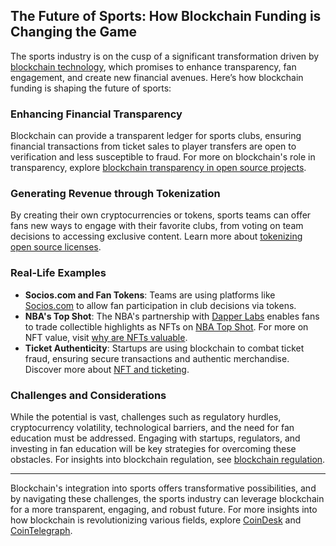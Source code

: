 ## The Future of Sports: How Blockchain Funding is Changing the Game

The sports industry is on the cusp of a significant transformation driven by [blockchain technology](https://en.wikipedia.org/wiki/Blockchain), which promises to enhance transparency, fan engagement, and create new financial avenues. Here’s how blockchain funding is shaping the future of sports:

### Enhancing Financial Transparency

Blockchain can provide a transparent ledger for sports clubs, ensuring financial transactions from ticket sales to player transfers are open to verification and less susceptible to fraud. For more on blockchain's role in transparency, explore [blockchain transparency in open source projects](https://www.license-token.com/wiki/blockchain-transparency-in-open-source-projects).

### Generating Revenue through Tokenization

By creating their own cryptocurrencies or tokens, sports teams can offer fans new ways to engage with their favorite clubs, from voting on team decisions to accessing exclusive content. Learn more about [tokenizing open source licenses](https://www.license-token.com/wiki/tokenizing-open-source-licenses).

### Real-Life Examples

- **Socios.com and Fan Tokens**: Teams are using platforms like [Socios.com](https://www.socios.com/) to allow fan participation in club decisions via tokens.
- **NBA's Top Shot**: The NBA's partnership with [Dapper Labs](https://www.dapperlabs.com/) enables fans to trade collectible highlights as NFTs on [NBA Top Shot](https://nbatopshot.com/). For more on NFT value, visit [why are NFTs valuable](https://www.license-token.com/wiki/why-are-nf-ts-valuable).
- **Ticket Authenticity**: Startups are using blockchain to combat ticket fraud, ensuring secure transactions and authentic merchandise. Discover more about [NFT and ticketing](https://www.license-token.com/wiki/nft-and-ticketing).

### Challenges and Considerations

While the potential is vast, challenges such as regulatory hurdles, cryptocurrency volatility, technological barriers, and the need for fan education must be addressed. Engaging with startups, regulators, and investing in fan education will be key strategies for overcoming these obstacles. For insights into blockchain regulation, see [blockchain regulation](https://www.license-token.com/wiki/blockchain-regulation).

---

Blockchain's integration into sports offers transformative possibilities, and by navigating these challenges, the sports industry can leverage blockchain for a more transparent, engaging, and robust future. For more insights into how blockchain is revolutionizing various fields, explore [CoinDesk](https://www.coindesk.com/) and [CoinTelegraph](https://cointelegraph.com/).
